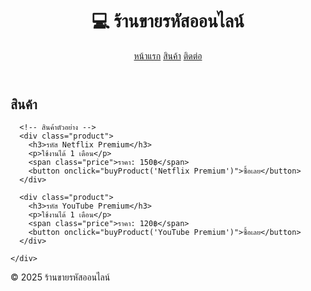 <!DOCTYPE html>
<html lang="th">
<head>
  <meta charset="UTF-8">
  <meta name="viewport" content="width=device-width, initial-scale=1.0">
  <title>ร้านขายรหัสออนไลน์</title>
  <link rel="stylesheet" href="style.css">
</head>
<body>
  <header>
    <h1>💻 ร้านขายรหัสออนไลน์</h1>
    <nav>
      <a href="#">หน้าแรก</a>
      <a href="#">สินค้า</a>
      <a href="#">ติดต่อ</a>
    </nav>
  </header>

  <main>
    <h2>สินค้า</h2>
    <div class="product-list">

      <!-- สินค้าตัวอย่าง -->
      <div class="product">
        <h3>รหัส Netflix Premium</h3>
        <p>ใช้งานได้ 1 เดือน</p>
        <span class="price">ราคา: 150฿</span>
        <button onclick="buyProduct('Netflix Premium')">ซื้อเลย</button>
      </div>

      <div class="product">
        <h3>รหัส YouTube Premium</h3>
        <p>ใช้งานได้ 1 เดือน</p>
        <span class="price">ราคา: 120฿</span>
        <button onclick="buyProduct('YouTube Premium')">ซื้อเลย</button>
      </div>

    </div>
  </main>

  <footer>
    <p>© 2025 ร้านขายรหัสออนไลน์</p>
  </footer>

  <script src="script.js"></script>
</body>
</html>
